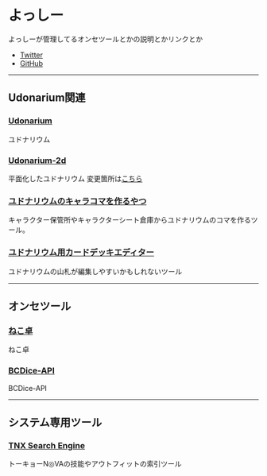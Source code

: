# よっしー
よっしーが管理してるオンセツールとかの説明とかリンクとか
- [Twitter](https://twitter.com/trpg_yoshi)
- [GitHub](https://github.com/blhsrwznrghfzpr)

---

## Udonarium関連
### [Udonarium](https://udontools.netlify.app/#/)
ユドナリウム
### [Udonarium-2d](https://udonarium2d.netlify.app)
平面化したユドナリウム
変更箇所は[こちら](https://gist.github.com/blhsrwznrghfzpr/68750e46fd74867d9854e06e3cc6b3e0)
### [ユドナリウムのキャラコマを作るやつ](https://udontools.netlify.app/#/charazip)
キャラクター保管所やキャラクターシート倉庫からユドナリウムのコマを作るツール。
### [ユドナリウム用カードデッキエディター](https://udontools.netlify.app/#/deck-editor)
ユドナリウムの山札が編集しやすいかもしれないツール

---

## オンセツール
### [ねこ卓](https://nekotaku-9428d.firebaseapp.com)
ねこ卓
### [BCDice-API](https://aqueous-gorge-89617.herokuapp.com)
BCDice-API

---

## システム専用ツール
### [TNX Search Engine](https://blhsrwznrghfzpr.github.io/tnx-search-engine/)
トーキョーN◎VAの技能やアウトフィットの索引ツール
